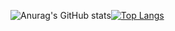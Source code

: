 ![Anurag's GitHub stats](https://github-readme-stats.vercel.app/api?username=GmacSpm&show_icons=true&title_color=808080&text_color=808080&theme=transparent&hide_border=true)[![Top Langs](https://github-readme-stats.vercel.app/api/top-langs/?username=GmacSpm&title_color=808080&text_color=808080&theme=transparent&hide_border=true)](https://github.com/GmacSpm/github-readme-stats&title_color=ff00ff)
